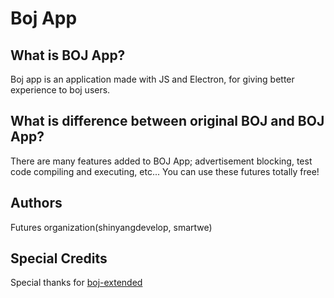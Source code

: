 # Boj App
## What is BOJ App?
Boj app is an application made with JS and Electron, for giving better experience to boj users.
## What is difference between original BOJ and BOJ App?
There are many features added to BOJ App; advertisement blocking, test code compiling and executing, etc... 
You can use these futures totally free!
## Authors
Futures organization(shinyangdevelop, smartwe)
## Special Credits
Special thanks for [boj-extended](https://github.com/joonas-yoon/boj-extended)
